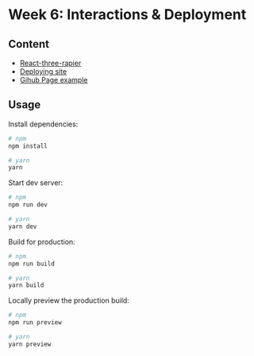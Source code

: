 # Week 6: Interactions & Deployment

## Content

- [React-three-rapier](https://github.com/pmndrs/react-three-rapier)
- [Deploying site](https://docs.github.com/en/pages/getting-started-with-github-pages/configuring-a-publishing-source-for-your-github-pages-site)
- [Gihub Page example](https://github.com/jooohyunpark/github-page)

## Usage

Install dependencies:

```sh
# npm
npm install

# yarn
yarn
```

Start dev server:

```sh
# npm
npm run dev

# yarn
yarn dev
```

Build for production:

```sh
# npm
npm run build

# yarn
yarn build
```

Locally preview the production build:

```sh
# npm
npm run preview

# yarn
yarn preview
```
